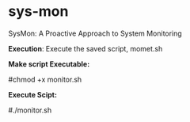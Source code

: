# sys-mon
SysMon: A Proactive Approach to System Monitoring



**Execution**: Execute the saved script, momet.sh

**Make script Executable:** 
   
   #chmod +x monitor.sh

**Execute Scipt:** 
   
   #./monitor.sh
